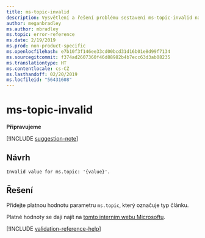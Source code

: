 ```yaml
---
title: ms-topic-invalid
description: Vysvětlení a řešení problému sestavení ms-topic-invalid na webu Docs
author: meganbradley
ms.author: mbradley
ms.topic: error-reference
ms.date: 2/19/2019
ms.prod: non-product-specific
ms.openlocfilehash: e7b10f3f146ee33cd00bcd31d16b01e8d99f7134
ms.sourcegitcommit: f374ad2607360f46d88982b4b7ecc63d3ab08235
ms.translationtype: HT
ms.contentlocale: cs-CZ
ms.lasthandoff: 02/20/2019
ms.locfileid: "56431608"
---
```

# <a name="ms-topic-invalid"></a>ms-topic-invalid

**Připravujeme**

[!INCLUDE [suggestion-note](includes/suggestion-note.md)]

## <a name="suggestion"></a>Návrh

`Invalid value for ms.topic: '{value}'.`

## <a name="resolution"></a>Řešení

Přidejte platnou hodnotu parametru `ms.topic`, který označuje typ článku.

Platné hodnoty se dají najít na [tomto interním webu Microsoftu](https://docsmetadatatool.azurewebsites.net/whitelists).

<!--make sure to add this file to your includes folder and verify the path-->
[!INCLUDE [validation-reference-help](includes/validation-reference-help.md)]
